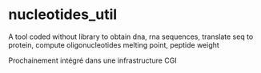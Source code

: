 # nucleotides_util
A tool coded without library to obtain dna, rna sequences, translate seq to protein, compute oligonucleotides melting point, peptide weight

Prochainement intégré dans une infrastructure CGI
